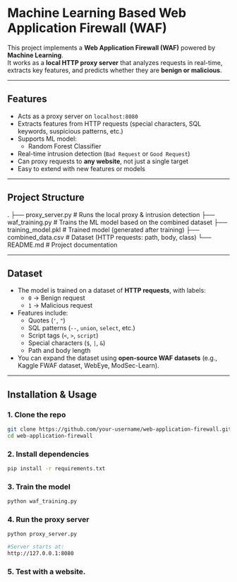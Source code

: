 # Machine Learning Based Web Application Firewall (WAF)

This project implements a **Web Application Firewall (WAF)** powered by **Machine Learning**.  
It works as a **local HTTP proxy server** that analyzes requests in real-time, extracts key features, and predicts whether they are **benign or malicious**.

---

## Features
- Acts as a proxy server on `localhost:8080`
- Extracts features from HTTP requests (special characters, SQL keywords, suspicious patterns, etc.)
- Supports ML model:
  - Random Forest Classifier
- Real-time intrusion detection (`Bad Request` or `Good Request`)
- Can proxy requests to **any website**, not just a single target
- Easy to extend with new features or models

---

## Project Structure
.
├── proxy_server.py # Runs the local proxy & intrusion detection
├── waf_training.py # Trains the ML model based on the combined dataset
├── training_model.pkl # Trained model (generated after training)
├── combined_data.csv # Dataset (HTTP requests: path, body, class)
└── README.md # Project documentation


---

## Dataset
- The model is trained on a dataset of **HTTP requests**, with labels:
  - `0` → Benign request
  - `1` → Malicious request
- Features include:
  - Quotes (`'`, `"`)
  - SQL patterns (`--`, `union`, `select`, etc.)
  - Script tags (`<`, `>`, `script`)
  - Special characters (`$`, `|`, `&`)
  - Path and body length
- You can expand the dataset using **open-source WAF datasets** (e.g., Kaggle FWAF dataset, WebEye, ModSec-Learn).

---

## Installation & Usage

### 1. Clone the repo
```bash
git clone https://github.com/your-username/web-application-firewall.git
cd web-application-firewall
```
### 2. Install dependencies
```bash
pip install -r requirements.txt
```
### 3. Train the model 
```bash
python waf_training.py
```
### 4. Run the proxy server
```bash
python proxy_server.py

#Server starts at:
http://127.0.0.1:8080
```
### 5. Test with a website.




